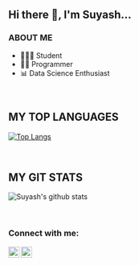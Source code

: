 ## Hi there 👋, I'm Suyash...



### ABOUT ME
- 👨🏻‍🎓 Student
- 👨‍💻 Programmer
- 📊 Data Science Enthusiast

<br />

## MY TOP LANGUAGES

[![Top Langs](https://github-readme-stats.vercel.app/api/top-langs/?username=Suyash-Batham&show_icons=true&theme=chartreuse-dark&title_color=8E2DE2&text_color=fff)](https://github.com/Suyash-Batham/github-readme-stats)

<br />

## MY GIT STATS

![Suyash's github stats](https://github-readme-stats.vercel.app/api?username=Suyash-Batham&show_icons=true&theme=chartreuse-dark&title_color=8E2DE2&text_color=fff)

<br />

### Connect with me:

<a href="www.linkedin.com/in/suyash-batham-77371a16b/" rel="nofollow" class="rich-diff-level-one" target="_blank"><img align="left" alt="Suyash Batham | LinkedIn" width="22px" src="https://cdn.jsdelivr.net/npm/simple-icons@v3/icons/linkedin.svg" style="max-width:100%;"></a>

<a href="https://www.instagram.com/suyash_batham/" rel="nofollow" class="rich-diff-level-one" target="_blank"><img align="left" alt="Suyash batham | Instagram" width="22px" src="https://cdn.jsdelivr.net/npm/simple-icons@v3/icons/instagram.svg" style="max-width:100%;"></a>

<br />
